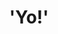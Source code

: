---
layout: home
title: "'Yo!'"
tags: [jaan altosaar, jaan, physics, phd, princeton, mcgill, gre, physics gre, grad school, columbia]
description: I'm a Physics PhD student using machine learning to improve science.
---